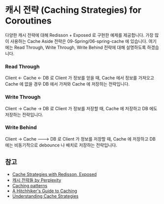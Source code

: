 # 캐시 전략 (Caching Strategies) for Coroutines

다양한 캐시 전략에 대해 Redisson + Exposed 로 구현한 예제를 제공합니다. 가장 많이 사용하는 Cache Aside 전략은 09-Spring/06-spring-cache 에 있습니다. 여기에는 Read Through, Write Through, Write Behind 전략에 대해 설명하도록 하겠습니다.

### Read Through

Client <- Cache <- DB 로 Client 가 정보를 얻을 때, Cache 에서 정보를 가져오고 Cache 에 없을 경우 DB 에서 가져와 Cache 에 저장하는 전략입니다.

### Write Through

Client -> Cache -> DB 로 Client 가 정보를 저장할 때, Cache 에 저장하고 DB 에도 저장하는 전략입니다.

### Write Behind

Client -> Cache ---> DB 로 Client 가 정보를 저장할 때, Cache 에 저장하고 DB 에는 비동기적으로 debounce 나 배치로 저장하는 전략입니다.

## 참고

- [Cache Strategies with Redisson, Exposed](https://speakerdeck.com/debop/cache-strategies-with-redisson-and-exposed)
- [캐시 전략들 by Perplexity](https://www.perplexity.ai/search/kaesi-jeonryagdeulyi-teugjinge-JAF35te5SnWTUBsQg5JGSg)
- [Caching patterns](https://docs.aws.amazon.com/whitepapers/latest/database-caching-strategies-using-redis/caching-patterns.html)
- [A Hitchhiker's Guide to Caching](https://hazelcast.com/blog/a-hitchhikers-guide-to-caching-patterns/)
- [Understanding Cache Strategies](https://www.linkedin.com/pulse/decoding-cache-chronicles-understanding-strategies-aside-gopal-kb9kf/)
